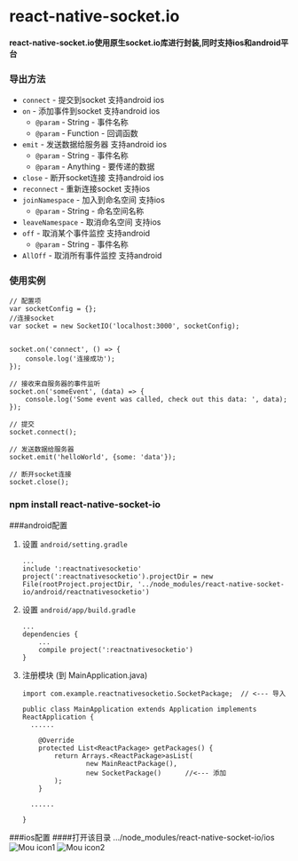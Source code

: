 # react-native-socket.io
#### react-native-socket.io使用原生socket.io库进行封装,同时支持ios和android平台
### 导出方法
- `connect` - 提交到socket  支持android ios
- `on` - 添加事件到socket  支持android ios
    - `@param` - String - 事件名称
    - `@param` - Function - 回调函数
- `emit` - 发送数据给服务器  支持android ios
    - `@param` - String - 事件名称
    - `@param` - Anything - 要传递的数据
- `close` - 断开socket连接  支持android ios
- `reconnect` - 重新连接socket  支持ios
- `joinNamespace` - 加入到命名空间  支持ios
	 - `@param` - String - 命名空间名称
- `leaveNamespace` - 取消命名空间  支持ios
- `off` - 取消某个事件监控  支持android
	- `@param` - String - 事件名称
- `AllOff` - 取消所有事件监控  支持android

### 使用实例
	// 配置项
	var socketConfig = {};
	//连接socket
	var socket = new SocketIO('localhost:3000', socketConfig);


	socket.on('connect', () => {
    	console.log('连接成功');
	});

	// 接收来自服务器的事件监听
	socket.on('someEvent', (data) => {
    	console.log('Some event was called, check out this data: ', data);
	});

	// 提交
	socket.connect();

	// 发送数据给服务器
	socket.emit('helloWorld', {some: 'data'});

	// 断开socket连接
	socket.close();
	


### npm install react-native-socket-io

###android配置
1. 设置 `android/setting.gradle`

    ```
    ...
	include ':reactnativesocketio'
	project(':reactnativesocketio').projectDir = new File(rootProject.projectDir, '../node_modules/react-native-socket-io/android/reactnativesocketio')
    ```

2. 设置 `android/app/build.gradle`

    ```
    ...
    dependencies {
        ...
        compile project(':reactnativesocketio')
    }
    ```
    
3. 注册模块 (到 MainApplication.java)

    ```
    import com.example.reactnativesocketio.SocketPackage;  // <--- 导入

    public class MainApplication extends Application implements ReactApplication {
      ......

        @Override
    	protected List<ReactPackage> getPackages() {
      		return Arrays.<ReactPackage>asList(
          			new MainReactPackage(),
          			new SocketPackage()      //<--- 添加
      		);
    	} 

      ......

    }
    ```

###ios配置
####打开该目录 .../node_modules/react-native-socket-io/ios
![Mou icon1](https://cl.ly/2Y1Q380G100m/Image%202016-07-17%20at%202.44.11%20%E4%B8%8B%E5%8D%88.png)
![Mou icon2](https://cl.ly/3b0E3J2J1H1C/Image%202016-07-17%20at%202.15.23%20%E4%B8%8B%E5%8D%88.png)






